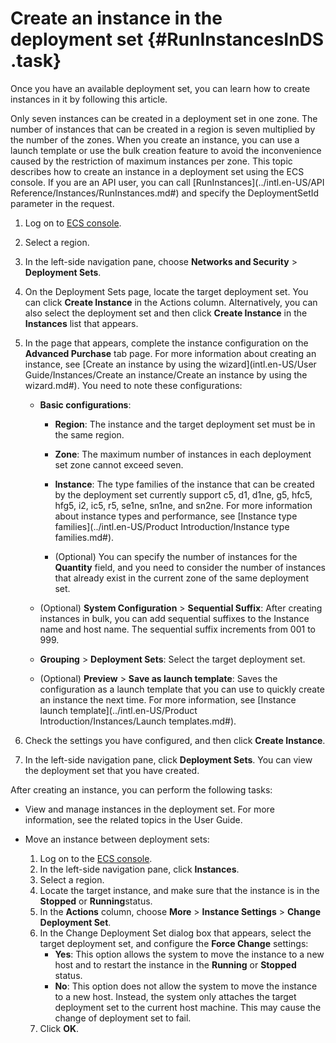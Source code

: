# Create an instance in the deployment set {#RunInstancesInDS .task}

Once you have an available deployment set, you can learn how to create instances in it by following this article.

Only seven instances can be created in a deployment set in one zone. The number of instances that can be created in a region is seven multiplied by the number of the zones. When you create an instance, you can use a launch template or use the bulk creation feature to avoid the inconvenience caused by the restriction of maximum instances per zone. This topic describes how to create an instance in a deployment set using the ECS console. If you are an API user, you can call [RunInstances](../intl.en-US/API Reference/Instances/RunInstances.md#) and specify the DeploymentSetId parameter in the request.

1.  Log on to [ECS console](https://ecs.console.aliyun.com/). 
2.  Select a region. 
3.  In the left-side navigation pane, choose **Networks and Security** \> **Deployment Sets**. 
4.   On the Deployment Sets page, locate the target deployment set. You can click **Create Instance** in the Actions column. Alternatively, you can also select the deployment set and then click **Create Instance** in the **Instances** list that appears. 
5.  In the page that appears, complete the instance configuration on the **Advanced Purchase** tab page. For more information about creating an instance, see [Create an instance by using the wizard](intl.en-US/User Guide/Instances/Create an instance/Create an instance by using the wizard.md#). You need to note these configurations: 
    -   **Basic configurations**:
        -   **Region**: The instance and the target deployment set must be in the same region.

        -   **Zone**: The maximum number of instances in each deployment set zone cannot exceed seven.

        -   **Instance**: The type families of the instance that can be created by the deployment set currently support c5, d1, d1ne, g5, hfc5, hfg5, i2, ic5, r5, se1ne, sn1ne, and sn2ne. For more information about instance types and performance, see [Instance type families](../intl.en-US/Product Introduction/Instance type families.md#).

        -   \(Optional\) You can specify the number of instances for the **Quantity** field, and you need to consider the number of instances that already exist in the current zone of the same deployment set.
    -   \(Optional\) **System Configuration** \> **Sequential Suffix**: After creating instances in bulk, you can add sequential suffixes to the Instance name and host name. The sequential suffix increments from 001 to 999.

    -   **Grouping** \> **Deployment Sets**: Select the target deployment set.

    -   \(Optional\) **Preview** \> **Save as launch template**: Saves the configuration as a launch template that you can use to quickly create an instance the next time. For more information, see [Instance launch template](../intl.en-US/Product Introduction/Instances/Launch templates.md#).

6.  Check the settings you have configured, and then click **Create Instance**. 
7.  In the left-side navigation pane, click **Deployment Sets**. You can view the deployment set that you have created. 

After creating an instance, you can perform the following tasks:

-   View and manage instances in the deployment set. For more information, see the related topics in the User Guide.

-   Move an instance between deployment sets:

    1.  Log on to the [ECS console](https://ecs.console.aliyun.com/).
    2.  In the left-side navigation pane, click **Instances**.
    3.  Select a region.
    4.  Locate the target instance, and make sure that the instance is in the **Stopped** or **Running**status.
    5.  In the **Actions** column, choose **More** \> **Instance Settings** \> **Change Deployment Set**.
    6.  In the Change Deployment Set dialog box that appears, select the target deployment set, and configure the **Force Change** settings:
        -   **Yes**: This option allows the system to move the instance to a new host and to restart the instance in the **Running** or **Stopped** status.
        -   **No**: This option does not allow the system to move the instance to a new host. Instead, the system only attaches the target deployment set to the current host machine. This may cause the change of deployment set to fail.
    7.  Click **OK**.

